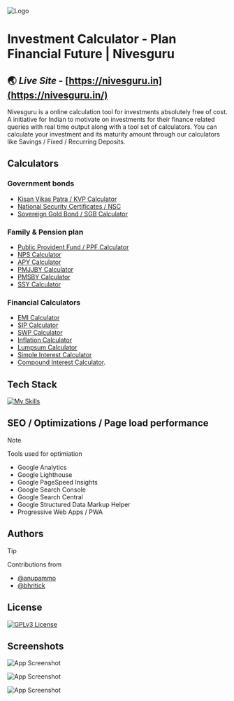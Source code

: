 
![Logo](https://nivesguru.in/android-icon-192x192.png)


# Investment Calculator - Plan Financial Future | Nivesguru
## 🌏 *Live Site* - [https://nivesguru.in](https://nivesguru.in/)

Nivesguru is a online calculation tool for investments absolutely free of cost. A initiative for Indian to motivate on investments for their finance related queries with real time output along with a tool set of calculators. You can calculate your investment and its maturity amount through our calculators like Savings / Fixed / Recurring Deposits. 


## Calculators 
### Government bonds 


- [Kisan Vikas Patra / KVP Calculator](https://nivesguru.in/kvp-calculator)
- [National Security Certificates / NSC](https://nivesguru.in/national-savings-certificate-nsc-calculator)
- [Sovereign Gold Bond / SGB Calculator](https://nivesguru.in/sgb-calculator)
  
  
### Family & Pension plan 


- [Public Provident Fund / PPF Calculator](https://nivesguru.in/ppf-calculator)
- [NPS Calculator](https://nivesguru.in/national-pension-system-nps-calculator)
- [APY Calculator](https://nivesguru.in/apy-calculator)
- [PMJJBY Calculator](https://nivesguru.in/pradhan-mantri-jeevan-jyoti-bima-yojana-pmjjby)
- [PMSBY Calculator](https://nivesguru.in/pradhan-mantri-suraksha-bima-yojana-pmsby-calculator)
- [SSY Calculator](https://nivesguru.in/sukanya-samriddhi-yojana-ssy)

  
### Financial Calculators 


- [EMI Calculator](https://nivesguru.in/emi-calculator-online)
- [SIP Calculator](https://nivesguru.in/systematic-investment-plan-sip-return-calculator)
- [SWP Calculator](https://nivesguru.in/swp-calculator-online)
- [Inflation Calculator](https://nivesguru.in/inflation-calculator-india)
- [Lumpsum Calculator](https://nivesguru.in/lumpsum-calculator-online)
- [Simple Interest Calculator](https://nivesguru.in/simple-interest-calculator)
- [Compound Interest Calculator](https://nivesguru.in/compound-interest-calculator).


## Tech Stack 


[![My Skills](https://skillicons.dev/icons?i=html,css,js,bootstrap,git,github,svg,ps,vscode&perline=3)](https://skillicons.dev)


## SEO / Optimizations / Page load performance

> [!NOTE]
> Tools used for optimiation
- Google Analytics 
- Google Lighthouse 
- Google PageSpeed Insights 
- Google Search Console 
- Google Search Central 
- Google Structured Data Markup Helper 
- Progressive Web Apps / PWA 

## Authors

> [!TIP]
> Contributions from 
- [@anupammo](https://www.github.com/anupammo)
- [@bhritick](https://www.github.com/bhritick)


## License


[![GPLv3 License](https://img.shields.io/badge/License-GPL%20v3-yellow.svg)](https://opensource.org/licenses/)


## Screenshots

![App Screenshot](https://nivesguru.in/nivesguru-1.png)

![App Screenshot](https://nivesguru.in/res/meta/national-savings-certificate-calculator.png)

![App Screenshot](https://nivesguru.in/res/meta/apy-calculator-nivesguru.png)

